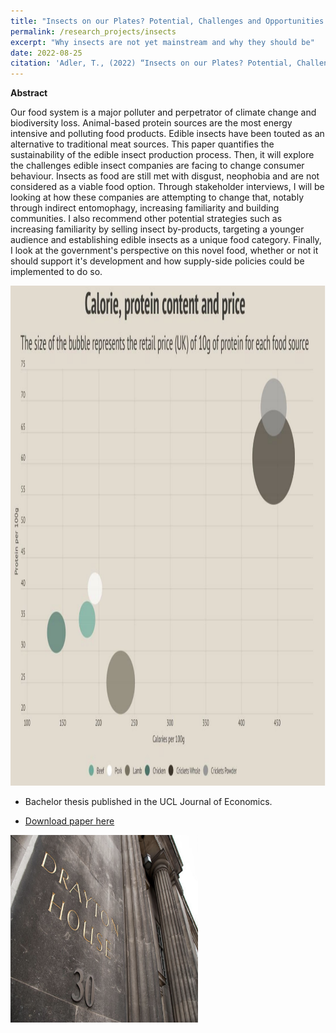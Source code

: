 ```yaml
---
title: "Insects on our Plates? Potential, Challenges and Opportunities in the Edible Insect Market 🐛"
permalink: /research_projects/insects
excerpt: "Why insects are not yet mainstream and why they should be"
date: 2022-08-25
citation: 'Adler, T., (2022) “Insects on our Plates? Potential, Challenges and Opportunities in the Edible Insect Market”, UCL Journal of Economics 1(1), 93–110. doi.org/10.14324/111.444.2755-0877.1383'
---
```

**Abstract**

Our food system is a major polluter and perpetrator of climate change and biodiversity loss. Animal-based protein sources are the most energy intensive and polluting food products. Edible insects have been touted as an alternative to traditional meat sources. This paper quantifies the sustainability of the edible insect production process. Then, it will explore the challenges edible insect companies are facing to change consumer behaviour. Insects as food are still met with disgust, neophobia and are not considered as a viable food option. Through stakeholder interviews, I will be looking at how these companies are attempting to change that, notably through indirect entomophagy, increasing familiarity and building communities. I also recommend other potential strategies such as increasing familiarity by selling insect by-products, targeting a younger audience and establishing edible insects as a unique food category. Finally, I look at the government's perspective on this novel food, whether or not it should support it's development and how supply-side policies could be implemented to do so.


<center><img src="/images/research_projects/insects.png" width="800" height="800" /></center>


* Bachelor thesis published in the UCL Journal of Economics.


* [Download paper here](https://student-journals.ucl.ac.uk/UJE/article/id/1383/)


<img src="/images/research_projects/ucl_econ.png" width="300" height="300" />
